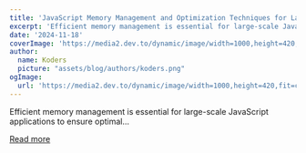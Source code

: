 ```yaml
---
title: 'JavaScript Memory Management and Optimization Techniques for Large-Scale Applications'
excerpt: 'Efficient memory management is essential for large-scale JavaScript applications to ensure optimal...'
date: '2024-11-18'
coverImage: 'https://media2.dev.to/dynamic/image/width=1000,height=420,fit=cover,gravity=auto,format=auto/https%3A%2F%2Fdev-to-uploads.s3.amazonaws.com%2Fuploads%2Farticles%2Fthuu07ywlmrr57pgoxuz.png'
author:
  name: Koders
  picture: "assets/blog/authors/koders.png"
ogImage:
  url: 'https://media2.dev.to/dynamic/image/width=1000,height=420,fit=cover,gravity=auto,format=auto/https%3A%2F%2Fdev-to-uploads.s3.amazonaws.com%2Fuploads%2Farticles%2Fthuu07ywlmrr57pgoxuz.png'
---
```


Efficient memory management is essential for large-scale JavaScript applications to ensure optimal...

[Read more](https://dev.to/hkp22/javascript-memory-management-and-optimization-techniques-for-large-scale-applications-12g6)
